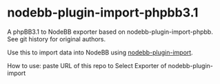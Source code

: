 nodebb-plugin-import-phpbb3.1
=============================

A phpBB3.1 to NodeBB exporter based on nodebb-plugin-import-phpbb. See git history for original authors.

Use this to import data into NodeBB using [nodebb-plugin-import](https://github.com/akhoury/nodebb-plugin-import).

How to use: paste URL of this repo to Select Exporter of nodebb-plugin-import

